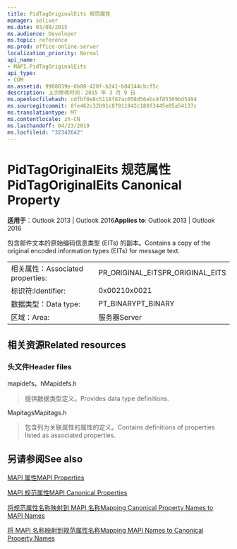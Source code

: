 ```yaml
---
title: PidTagOriginalEits 规范属性
manager: soliver
ms.date: 03/09/2015
ms.audience: Developer
ms.topic: reference
ms.prod: office-online-server
localization_priority: Normal
api_name:
- MAPI.PidTagOriginalEits
api_type:
- COM
ms.assetid: 9908039e-6b88-428f-b241-b04144cbcf5c
description: 上次修改时间：2015 年 3 月 9 日
ms.openlocfilehash: cdfbf0e8c5118f87ac058d56ebc8f85369bd5494
ms.sourcegitcommit: 8fe462c32b91c87911942c188f3445e85a54137c
ms.translationtype: MT
ms.contentlocale: zh-CN
ms.lasthandoff: 04/23/2019
ms.locfileid: "32342642"
---
```

# <a name="pidtagoriginaleits-canonical-property"></a><span data-ttu-id="ff17e-103">PidTagOriginalEits 规范属性</span><span class="sxs-lookup"><span data-stu-id="ff17e-103">PidTagOriginalEits Canonical Property</span></span>

  
  
<span data-ttu-id="ff17e-104">**适用于**：Outlook 2013 | Outlook 2016</span><span class="sxs-lookup"><span data-stu-id="ff17e-104">**Applies to**: Outlook 2013 | Outlook 2016</span></span> 
  
<span data-ttu-id="ff17e-105">包含邮件文本的原始编码信息类型 (EITs) 的副本。</span><span class="sxs-lookup"><span data-stu-id="ff17e-105">Contains a copy of the original encoded information types (EITs) for message text.</span></span>
  
|||
|:-----|:-----|
|<span data-ttu-id="ff17e-106">相关属性：</span><span class="sxs-lookup"><span data-stu-id="ff17e-106">Associated properties:</span></span>  <br/> |<span data-ttu-id="ff17e-107">PR_ORIGINAL_EITS</span><span class="sxs-lookup"><span data-stu-id="ff17e-107">PR_ORIGINAL_EITS</span></span>  <br/> |
|<span data-ttu-id="ff17e-108">标识符:</span><span class="sxs-lookup"><span data-stu-id="ff17e-108">Identifier:</span></span>  <br/> |<span data-ttu-id="ff17e-109">0x0021</span><span class="sxs-lookup"><span data-stu-id="ff17e-109">0x0021</span></span>  <br/> |
|<span data-ttu-id="ff17e-110">数据类型：</span><span class="sxs-lookup"><span data-stu-id="ff17e-110">Data type:</span></span>  <br/> |<span data-ttu-id="ff17e-111">PT_BINARY</span><span class="sxs-lookup"><span data-stu-id="ff17e-111">PT_BINARY</span></span>  <br/> |
|<span data-ttu-id="ff17e-112">区域：</span><span class="sxs-lookup"><span data-stu-id="ff17e-112">Area:</span></span>  <br/> |<span data-ttu-id="ff17e-113">服务器</span><span class="sxs-lookup"><span data-stu-id="ff17e-113">Server</span></span>  <br/> |
   
## <a name="related-resources"></a><span data-ttu-id="ff17e-114">相关资源</span><span class="sxs-lookup"><span data-stu-id="ff17e-114">Related resources</span></span>

### <a name="header-files"></a><span data-ttu-id="ff17e-115">头文件</span><span class="sxs-lookup"><span data-stu-id="ff17e-115">Header files</span></span>

<span data-ttu-id="ff17e-116">mapidefs。h</span><span class="sxs-lookup"><span data-stu-id="ff17e-116">Mapidefs.h</span></span>
  
> <span data-ttu-id="ff17e-117">提供数据类型定义。</span><span class="sxs-lookup"><span data-stu-id="ff17e-117">Provides data type definitions.</span></span>
    
<span data-ttu-id="ff17e-118">Mapitags</span><span class="sxs-lookup"><span data-stu-id="ff17e-118">Mapitags.h</span></span>
  
> <span data-ttu-id="ff17e-119">包含列为关联属性的属性的定义。</span><span class="sxs-lookup"><span data-stu-id="ff17e-119">Contains definitions of properties listed as associated properties.</span></span>
    
## <a name="see-also"></a><span data-ttu-id="ff17e-120">另请参阅</span><span class="sxs-lookup"><span data-stu-id="ff17e-120">See also</span></span>



[<span data-ttu-id="ff17e-121">MAPI 属性</span><span class="sxs-lookup"><span data-stu-id="ff17e-121">MAPI Properties</span></span>](mapi-properties.md)
  
[<span data-ttu-id="ff17e-122">MAPI 规范属性</span><span class="sxs-lookup"><span data-stu-id="ff17e-122">MAPI Canonical Properties</span></span>](mapi-canonical-properties.md)
  
[<span data-ttu-id="ff17e-123">将规范属性名称映射到 MAPI 名称</span><span class="sxs-lookup"><span data-stu-id="ff17e-123">Mapping Canonical Property Names to MAPI Names</span></span>](mapping-canonical-property-names-to-mapi-names.md)
  
[<span data-ttu-id="ff17e-124">将 MAPI 名称映射到规范属性名称</span><span class="sxs-lookup"><span data-stu-id="ff17e-124">Mapping MAPI Names to Canonical Property Names</span></span>](mapping-mapi-names-to-canonical-property-names.md)

